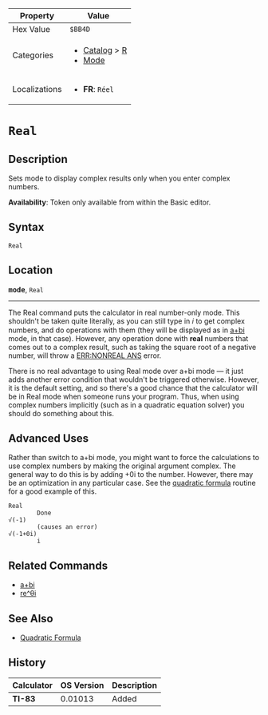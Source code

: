 | Property      | Value |
|---------------|-------|
| Hex Value     | `$BB4D`|
| Categories    | <ul><li>[Catalog](<../categories/Catalog.md>) > [R](<../categories/Catalog.md#R>)</li><li>[Mode](<../categories/Mode.md>)</li></ul> |
| Localizations | <ul><li><b>FR</b>: `Réel`</li></ul> |

# `Real`

## Description
Sets mode to display complex results only when you enter complex numbers.


<b>Availability</b>: Token only available from within the Basic editor.

## Syntax
`Real`

## Location
<tt><kbd><b>mode</b></kbd></tt>, `Real`
<hr>

The Real command puts the calculator in real number-only mode. This shouldn't be taken quite literally, as you can still type in 𝑖 to get complex numbers, and do operations with them (they will be displayed as in [a+bi](/a-bi) mode, in that case). However, any operation done with **real** numbers that comes out to a complex result, such as taking the square root of a negative number, will throw a [ERR:NONREAL ANS](/errors#nonrealans) error.

There is no real advantage to using Real mode over a+bi mode — it just adds another error condition that wouldn't be triggered otherwise. However, it is the default setting, and so there's a good chance that the calculator will be in Real mode when someone runs your program. Thus, when using complex numbers implicitly (such as in a quadratic equation solver) you should do something about this.

## Advanced Uses

Rather than switch to a+bi mode, you might want to force the calculations to use complex numbers by making the original argument complex. The general way to do this is by adding +0i to the number. However, there may be an optimization in any particular case. See the [quadratic formula](/quadratic-formula) routine for a good example of this.

```ti-basic
Real
        Done
√(-1)    
        (causes an error)
√(-1+0i)        
        i
```

## Related Commands

*   [a+bi](/a-bi)
*   [re^θi](/re-thetai)

## See Also

*   [Quadratic Formula](/quadratic-formula)

## History
| Calculator | OS Version | Description |
|------------|------------|-------------|
| <b>TI-83</b> | 0.01013 | Added |



